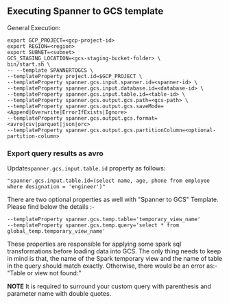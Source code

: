 ## Executing Spanner to GCS template

General Execution:

```
export GCP_PROJECT=<gcp-project-id>
export REGION=<region>
export SUBNET=<subnet>
GCS_STAGING_LOCATION=<gcs-staging-bucket-folder> \
bin/start.sh \
-- --template SPANNERTOGCS \
--templateProperty project.id=$GCP_PROJECT \
--templateProperty spanner.gcs.input.spanner.id=<spanner-id> \
--templateProperty spanner.gcs.input.database.id=<database-id> \
--templateProperty spanner.gcs.input.table.id=<table-id> \
--templateProperty spanner.gcs.output.gcs.path=<gcs-path> \
--templateProperty spanner.gcs.output.gcs.saveMode=<Append|Overwrite|ErrorIfExists|Ignore>
--templateProperty spanner.gcs.output.gcs.format=<avro|csv|parquet|json|orc>
--templateProperty spanner.gcs.output.gcs.partitionColumn=<optional-partition-column>
```

### Export query results as avro
Update`spanner.gcs.input.table.id` property as follows:
```
"spanner.gcs.input.table.id=(select name, age, phone from employee where designation = 'engineer')"
```

There are two optional properties as well with "Spanner to GCS" Template. Please find below the details :-

```
--templateProperty spanner.gcs.temp.table='temporary_view_name' 
--templateProperty spanner.gcs.temp.query='select * from global_temp.temporary_view_name'
```
These properties are responsible for applying some spark sql transformations before loading data into GCS.
The only thing needs to keep in mind is that, the name of the Spark temporary view and the name of table in the query should match exactly. Otherwise, there would be an error as:- "Table or view not found:"


**NOTE** It is required to surround your custom query with parenthesis and parameter name with double quotes.